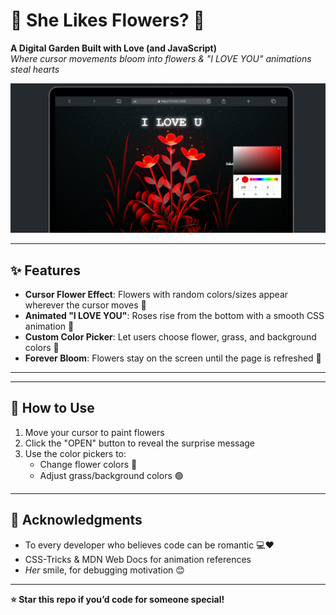 # 🌸 She Likes Flowers? 🌸 

**A Digital Garden Built with Love (and JavaScript)**  
*Where cursor movements bloom into flowers & "I LOVE YOU" animations steal hearts*  

![Demo GIF](./images/image.png) 

---

## ✨ Features  
- **Cursor Flower Effect**: Flowers with random colors/sizes appear wherever the cursor moves 🌈  
- **Animated "I LOVE YOU"**: Roses rise from the bottom with a smooth CSS animation 🌹  
- **Custom Color Picker**: Let users choose flower, grass, and background colors 🎨  
- **Forever Bloom**: Flowers stay on the screen until the page is refreshed 🌼  

---

---

## 🌷 How to Use  
1. Move your cursor to paint flowers  
2. Click the "OPEN" button to reveal the surprise message  
3. Use the color pickers to:  
   - Change flower colors 🌻  
   - Adjust grass/background colors 🟢  

---

## 💌 Acknowledgments  
- To every developer who believes code can be romantic 💻❤️  
- CSS-Tricks & MDN Web Docs for animation references  
- *Her* smile, for debugging motivation 😊  

---
 
**⭐ Star this repo if you’d code for someone special!**
